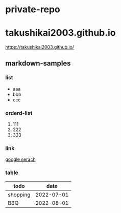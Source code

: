 # private-repo

# takushikai2003.github.io
https://takushikai2003.github.io/

## markdown-samples

### list
- aaa
- bbb
- ccc

### orderd-list
1. 111
1. 222
1. 333

### link
[google serach](httpe:google.com)

### table
| todo | date |
| --- | --- |
| shopping | 2022-07-01 |
| BBQ | 2022-08-01 |
